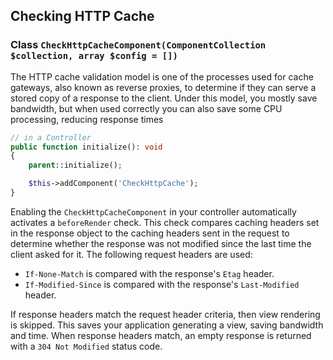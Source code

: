 ## Checking HTTP Cache

### Class `CheckHttpCacheComponent(ComponentCollection $collection, array $config = [])`

The HTTP cache validation model is one of the processes used for cache gateways,
also known as reverse proxies, to determine if they can serve a stored copy of
a response to the client. Under this model, you mostly save bandwidth, but when
used correctly you can also save some CPU processing, reducing response
times

```php
// in a Controller
public function initialize(): void
{
    parent::initialize();

    $this->addComponent('CheckHttpCache');
}

```

Enabling the `CheckHttpCacheComponent` in your controller automatically
activates a `beforeRender` check. This check compares caching headers set in
the response object to the caching headers sent in the request to determine
whether the response was not modified since the last time the client asked for
it. The following request headers are used:

- `If-None-Match` is compared with the response's `Etag` header.
- `If-Modified-Since` is compared with the response's `Last-Modified`
  header.

If response headers match the request header criteria, then view rendering is
skipped. This saves your application generating a view, saving bandwidth and
time. When response headers match, an empty response is returned with a  `304
Not Modified` status code.
